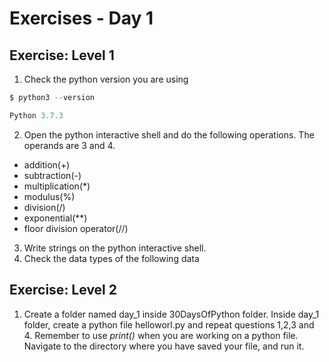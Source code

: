 # Exercises - Day 1
## Exercise: Level 1
1. Check the python version you are using
   
```python
$ python3 --version

Python 3.7.3
```

2. Open the python interactive shell and do the following operations. The operands are 3 and 4.
- addition(+)
- subtraction(-)
- multiplication(*)
- modulus(%)
- division(/)
- exponential(**)
- floor division operator(//)

3. Write strings on the python interactive shell.
4. Check the data types of the following data

## Exercise: Level 2
1. Create a folder named day_1 inside 30DaysOfPython folder. Inside day_1 folder, create a python file helloworl.py and repeat questions 1,2,3 and 4. Remember to use *print()* when you are working on a python file. Navigate to the directory where you have saved your file, and run it.
